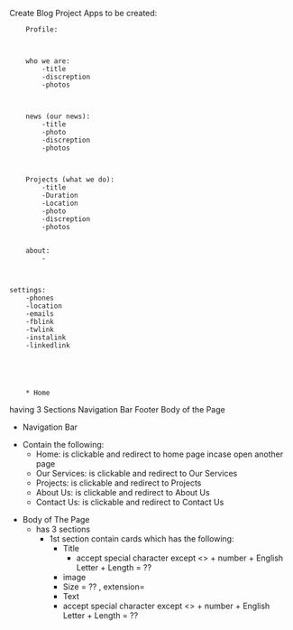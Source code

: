 Create Blog Project
    Apps to be  created:
       
        Profile:



        who we are:
            -title
            -discreption
            -photos



        news (our news):
            -title
            -photo
            -discreption
            -photos



        Projects (what we do):
            -title
            -Duration
            -Location
            -photo
            -discreption
            -photos


        about:
            -



    settings:
        -phones
        -location
        -emails
        -fblink
        -twlink
        -instalink
        -linkedlink
        
        
        
        
        
        * Home 
having 3 Sections 
Navigation Bar 
Footer 
Body of the Page 

*  Navigation Bar 
  - Contain the following:
     * Home: is clickable and redirect to home page incase open another page 
     * Our Services: is clickable and redirect to Our Services
     * Projects: is clickable and redirect to Projects
     * About Us: is clickable and redirect to About Us
     * Contact Us: is clickable and redirect to Contact Us


* Body of The Page 
   - has 3 sections 
     * 1st section contain cards which has the following:
       - Title
          -  accept special character except <> + number + English Letter +  Length =    ??
       - image
        - Size = ?? , extension= 
       - Text
        -  accept special character except <> + number + English Letter +  Length =    ??



